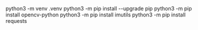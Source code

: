 python3 -m venv .venv
python3 -m pip install --upgrade pip
python3 -m pip install opencv-python
python3 -m pip install imutils
python3 -m pip install requests